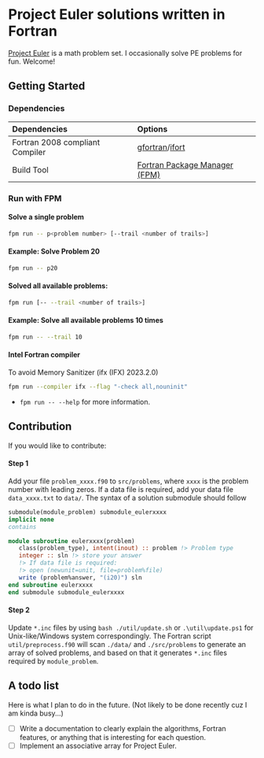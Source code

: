 # Project Euler solutions written in Fortran

[Project Euler](https://projecteuler.net/about) is a math problem set. I occasionally solve PE problems for fun. Welcome!

## Getting Started

### Dependencies

| Dependencies          | Options               |
|:----------------------|:----------------------|
| Fortran 2008 compliant Compiler      | [gfortran](https://gcc.gnu.org/wiki/GFortran)/[ifort](https://www.intel.com/content/www/us/en/developer/tools/oneapi/fortran-compiler.html#gs.lki8b0) |
| Build Tool            | [Fortran Package Manager (FPM)](https://github.com/fortran-lang/fpm) |

### Run with FPM
#### Solve a single problem
```bash
fpm run -- p<problem number> [--trail <number of trails>]
```
#### Example: Solve Problem 20
```bash
fpm run -- p20
```
#### Solved all available problems:
```bash
fpm run [-- --trail <number of trails>]
```
#### Example: Solve all available problems 10 times
```bash
fpm run -- --trail 10
```
#### Intel Fortran compiler
To avoid Memory Sanitizer (ifx (IFX) 2023.2.0)
```bash
fpm run --compiler ifx --flag "-check all,nouninit"
```
* `fpm run -- --help` for more information.

## Contribution
If you would like to contribute:
#### Step 1
Add your file `problem_xxxx.f90` to `src/problems`, where `xxxx` is the problem number with leading zeros. If a data file is required, add your data file `data_xxxx.txt` to `data/`. The syntax of a solution submodule should follow
```fortran
submodule(module_problem) submodule_eulerxxxx
implicit none
contains

module subroutine eulerxxxx(problem)
   class(problem_type), intent(inout) :: problem !> Problem type
   integer :: sln !> store your answer
   !> If data file is required:
   !> open (newunit=unit, file=problem%file)
   write (problem%answer, "(i20)") sln
end subroutine eulerxxxx
end submodule submodule_eulerxxxx
```

#### Step 2
Update `*.inc` files by using `bash ./util/update.sh` or `.\util\update.ps1` for Unix-like/Windows system correspondingly. The Fortran script `util/preprocess.f90` will scan `./data/` and `./src/problems` to generate an array of solved problems, and based on that it generates `*.inc` files required by `module_problem`.

## A todo list

Here is what I plan to do in the future. (Not likely to be done recently cuz I am kinda busy...)

- [ ] Write a documentation to clearly explain the algorithms, Fortran features, or anything that is interesting for each question.
- [ ] Implement an associative array for Project Euler.
